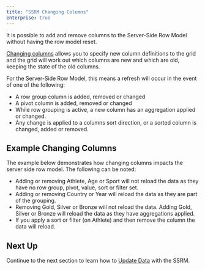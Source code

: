 ```yaml
---
title: "SSRM Changing Columns"
enterprise: true
---
```


It is possible to add and remove columns to the Server-Side Row Model without having the row model reset.

[Changing columns](/column-updating-definitions/) allows you to specify new column definitions to the grid and
the grid will work out which columns are new and which are old, keeping the state of the old columns.

For the Server-Side Row Model, this means a refresh will occur in the event of one of the following:
 - A row group column is added, removed or changed
 - A pivot column is added, removed or changed
 - While row grouping is active, a new column has an aggregation applied or changed.
 - Any change is applied to a columns sort direction, or a sorted column is changed, added or removed.

## Example Changing Columns

The example below demonstrates how changing columns impacts the server side row model. The following can be noted:

- Adding or removing Athlete, Age or Sport will not reload the data as they have no row group, pivot, value, sort or filter set.
- Adding or removing Country or Year will reload the data as they are part of the grouping.
- Removing Gold, Silver or Bronze will not reload the data. Adding Gold, Silver or Bronze will reload the data as they have aggregations applied.
- If you apply a sort or filter (on Athlete) and then remove the column the data will reload.

<grid-example title='Changing Columns' name='changing-columns' type='generated' options='{ "enterprise": true, "exampleHeight": 605, "extras": ["alasql"], "modules": ["serverside", "rowgrouping", "menu", "columnpanel"] }'></grid-example>

## Next Up

Continue to the next section to learn how to [Update Data](/server-side-model-updating/) with the SSRM.

